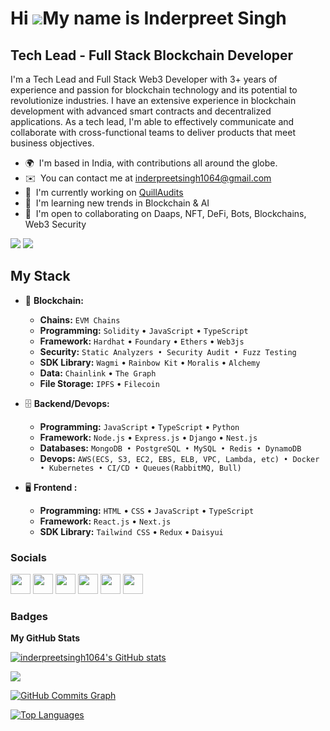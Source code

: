 Hi ![](https://user-images.githubusercontent.com/18350557/176309783-0785949b-9127-417c-8b55-ab5a4333674e.gif)My name is Inderpreet Singh
===========================================================================================================================================

Tech Lead - Full Stack Blockchain Developer
--------------------------------

I'm a Tech Lead and Full Stack Web3 Developer with 3+ years of experience and passion for blockchain technology and its potential to revolutionize industries. I have an extensive experience in blockchain development with advanced smart contracts and decentralized applications. As a tech lead, I'm able to effectively communicate and collaborate with cross-functional teams to deliver products that meet business objectives.

* 🌍  I'm based in India, with contributions all around the globe.
* ✉️  You can contact me at [inderpreetsingh1064@gmail.com](mailto:inderpreetsingh1064@gmail.com)
* 🚀  I'm currently working on [QuillAudits](https://www.quillaudits.com/smart-contract-audit)
* 🧠  I'm learning new trends in Blockchain & AI
* 🤝  I'm open to collaborating on Daaps, NFT, DeFi, Bots, Blockchains, Web3 Security


<a href="https://www.twitter.com/inderpreetsingh1064" target="_blank" rel="noreferrer"><img
src="https://img.shields.io/twitter/follow/inderpreetsingh1064?logo=x&style=for-the-badge&color=0891b2&labelColor=1c1917"
/></a>
<a href="https://www.github.com/inderpreetsingh1064" target="_blank" rel="noreferrer"><img
src="https://img.shields.io/github/followers/inderpreetsingh1064?logo=github&style=for-the-badge&color=0891b2&labelColor=1c1917" /></a>

## My Stack

- 🎡 **Blockchain:**
  - **Chains:** `EVM Chains`
  - **Programming:** `Solidity` • `JavaScript` • `TypeScript`
  - **Framework:** `Hardhat` • `Foundary` • `Ethers` • `Web3js`
  - **Security:** `Static Analyzers • Security Audit • Fuzz Testing`
  - **SDK Library:** `Wagmi` • `Rainbow Kit` • `Moralis` • `Alchemy`
  - **Data:** `Chainlink` • `The Graph`
  - **File Storage:** `IPFS` • `Filecoin`

- 🗄️ **Backend/Devops:**

  - **Programming:** `JavaScript` • `TypeScript` • `Python`
  - **Framework:** `Node.js` • `Express.js` • `Django` • `Nest.js`
  - **Databases:** `MongoDB • PostgreSQL • MySQL • Redis • DynamoDB`
  - **Devops:** `AWS(ECS, S3, EC2, EBS, ELB, VPC, Lambda, etc) • Docker • Kubernetes • CI/CD • Queues(RabbitMQ, Bull)`

- 🖥 **Frontend :**
  - **Programming:** `HTML` • `CSS` • `JavaScript` • `TypeScript`
  - **Framework:** `React.js` • `Next.js`
  - **SDK Library:** `Tailwind CSS` • `Redux` • `Daisyui`

### Socials

<p align="left"> <a href="https://www.github.com/inderpreetsingh1064" target="_blank" rel="noreferrer"><img src="https://raw.githubusercontent.com/danielcranney/readme-generator/main/public/icons/socials/github.svg" width="32" height="32" /></a> <a href="https://@inderpreetsingh1064" target="_blank" rel="noreferrer"><img src="https://raw.githubusercontent.com/danielcranney/readme-generator/main/public/icons/socials/hashnode.svg" width="32" height="32" /></a> <a href="http://www.instagram.com/inderpreetsingh1064" target="_blank" rel="noreferrer"><img src="https://raw.githubusercontent.com/danielcranney/readme-generator/main/public/icons/socials/instagram.svg" width="32" height="32" /></a> <a href="https://www.linkedin.com/in/inderpreetsingh1064/" target="_blank" rel="noreferrer"><img src="https://raw.githubusercontent.com/danielcranney/readme-generator/main/public/icons/socials/linkedin.svg" width="32" height="32" /></a> <a href="http://www.medium.com/@inderpreetsingh1064" target="_blank" rel="noreferrer"><img src="https://raw.githubusercontent.com/danielcranney/readme-generator/main/public/icons/socials/medium.svg" width="32" height="32" /></a> <a href="https://www.twitter.com/inderpreet1064" target="_blank" rel="noreferrer"><img src="https://raw.githubusercontent.com/danielcranney/readme-generator/main/public/icons/socials/twitter.svg" width="32" height="32" /></a></p>

### Badges

<b>My GitHub Stats</b>

<a href="http://www.github.com/inderpreetsingh1064"><img src="https://github-readme-stats.vercel.app/api?username=inderpreetsingh1064&show_icons=true&hide=&count_private=true&title_color=0f172a&text_color=000000&icon_color=a855f7&bg_color=ffffff&hide_border=true&show_icons=true" alt="inderpreetsingh1064's GitHub stats" /></a>

<a href="http://www.github.com/inderpreetsingh1064"><img src="https://github-readme-streak-stats.herokuapp.com/?user=inderpreetsingh1064&stroke=000000&background=ffffff&ring=0f172a&fire=0f172a&currStreakNum=000000&currStreakLabel=0f172a&sideNums=000000&sideLabels=000000&dates=000000&hide_border=true" /></a>

<a href="http://www.github.com/inderpreetsingh1064"><img src="https://activity-graph.herokuapp.com/graph?username=inderpreetsingh1064&bg_color=ffffff&color=000000&line=a855f7&point=000000&area_color=ffffff&area=true&hide_border=true&custom_title=GitHub%20Commits%20Graph" alt="GitHub Commits Graph" /></a>

<a href="https://github.com/inderpreetsingh1064" align="left"><img src="https://github-readme-stats.vercel.app/api/top-langs/?username=inderpreetsingh1064&langs_count=10&title_color=0f172a&text_color=000000&icon_color=a855f7&bg_color=ffffff&hide_border=true&locale=en&custom_title=Top%20%Languages" alt="Top Languages" /></a>
